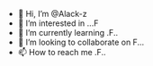 - 👋 Hi, I’m @Alack-z
- 👀 I’m interested in ...F
- 🌱 I’m currently learning .F..
- 💞️ I’m looking to collaborate on F...
- 📫 How to reach me .F..

<!---
Alack-z/Alack-z is a ✨ special ✨ repository because its `README.md` (this file) appears on your GitHub profile.
You can click the Preview link to take a look at your changes.
--->
